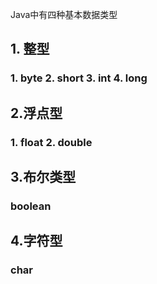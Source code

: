 Java中有四种基本数据类型
## 1. 整型 
###  1. byte 2. short 3. int 4. long
## 2.浮点型
### 1. float 2. double
## 3.布尔类型
### boolean
## 4.字符型
### char
